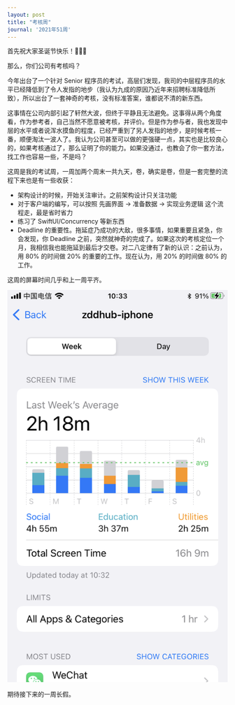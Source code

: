 ```yaml
---
layout: post
title: "考核周"
journal: '2021年51周'
---
```


首先祝大家圣诞节快乐！🎄🎄🎄

那么，你们公司有考核吗？

今年出台了一个针对 Senior 程序员的考试，高层们发现，我司的中层程序员的水平已经降低到了令人发指的地步（我认为九成的原因乃近年来招聘标准降低所致），所以出台了一套神奇的考核，没有标准答案，谁都说不清的新东西。

这事情在公司内部引起了轩然大波，但终于平静且无法避免。这事得从两个角度看，作为参考者，自己当然不愿意被考核，并评价。但是作为参与者，我也发现中层的水平或者说浑水摸鱼的程度，已经严重到了另人发指的地步，是时候考核一番，顺便淘汰一波人了。我认为公司甚至可以做的更强硬一点，其实也是比较良心的，如果考核通过了，那么证明了你的能力。如果没通过，也教会了你一套方法，找工作也容易一些，不是吗？

这周是我的考试周，一周加两个周末一共九天，卷，确实是卷，但是一套完整的流程下来也是有一些收获：
- 架构设计的时候，开始关注审计。之前架构设计只关注功能
- 对于客户端的编写，可以按照 先画界面 -> 准备数据 -> 实现业务逻辑 这个流程走，最是省时省力
- 练习了 SwiftUI/Concurrency 等新东西
- Deadline 的重要性。拖延症乃成功的大敌，很多事情，如果重要且紧急，你会发现，你 Deadline 之前，突然就神奇的完成了。如果这次的考核定位一个月，我相信我也能拖延到最后才交卷。对二八定律有了新的认识：之前认为，用 80% 的时间做 20% 的重要的工作。现在认为，用 20% 的时间做 80% 的工作。

这周的屏幕时间几乎和上一周平齐。

![screen-time-ww51](/assets/images/2021-12-25/screen-time-ww51.png)

期待接下来的一周长假。
